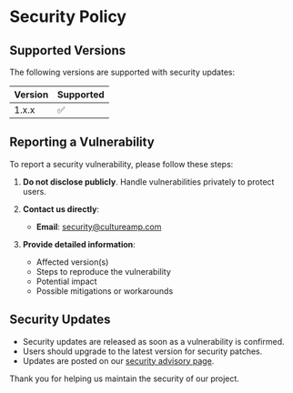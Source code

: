 # Security Policy

## Supported Versions

The following versions are supported with security updates:

| Version | Supported          |
| ------- | ------------------ |
| 1.x.x   | :white_check_mark: |

## Reporting a Vulnerability

To report a security vulnerability, please follow these steps:

1. **Do not disclose publicly**. Handle vulnerabilities privately to protect
   users.

2. **Contact us directly**:
   - **Email**: [security@cultureamp.com](mailto:security@cultureamp.com)

3. **Provide detailed information**:
   - Affected version(s)
   - Steps to reproduce the vulnerability
   - Potential impact
   - Possible mitigations or workarounds

## Security Updates

- Security updates are released as soon as a vulnerability is confirmed.
- Users should upgrade to the latest version for security patches.
- Updates are posted on our [security advisory page](https://github.com/cultureamp/terraform-provider-schema-registry/security/advisories).

Thank you for helping us maintain the security of our project.
